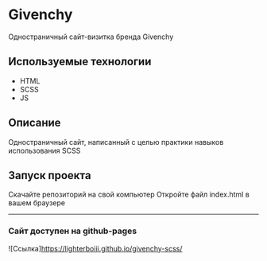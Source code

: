 # Givenchy
Одностраничный сайт-визитка бренда Givenchy
## Используемые технологии
- HTML
- SCSS
- JS
## Описание
Одностраничный сайт, написанный с целью практики навыков использования SCSS
## Запуск проекта
Скачайте репозиторий на свой компьютер
Откройте файл index.html в вашем браузере
____
### Сайт доступен на github-pages
![Ссылка]https://lighterboiii.github.io/givenchy-scss/


